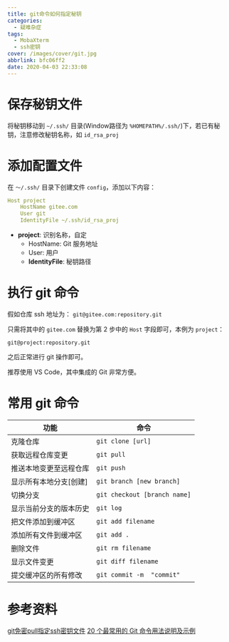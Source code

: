 ```yaml
---
title: git命令如何指定秘钥
categories:
  - 疑难杂症
tags:
  - MobaXterm
  - ssh密钥
cover: /images/cover/git.jpg
abbrlink: bfc06ff2
date: 2020-04-03 22:33:08
---
```


# 保存秘钥文件

将秘钥移动到 `~/.ssh/` 目录(Window路径为 `%HOMEPATH%/.ssh/`)下，若已有秘钥，注意修改秘钥名称，如 `id_rsa_proj`

# 添加配置文件

在 `～/.ssh/` 目录下创建文件 `config`，添加以下内容：

```yml
Host project
    HostName gitee.com
    User git
    IdentityFile ~/.ssh/id_rsa_proj
```

- **project**: 识别名称，自定
  - HostName: Git 服务地址
  - User: 用户
  - **IdentityFile**: 秘钥路径

# 执行 git 命令

假如仓库 ssh 地址为： `git@gitee.com:repository.git`

只需将其中的 `gitee.com` 替换为第 2 步中的 `Host` 字段即可，本例为 `project`：

  ```
  git@project:repository.git
  ```

之后正常进行 git 操作即可。

推荐使用 VS Code，其中集成的 Git 非常方便。

# 常用 git 命令

|功能|命令|
|---|---|
|克隆仓库             |`git clone [url]`|
|获取远程仓库变更      |`git pull`|
|推送本地变更至远程仓库 |`git push`|
|显示所有本地分支[创建] |`git branch [new branch]`|
|切换分支             |`git checkout [branch name]`|
|显示当前分支的版本历史  |`git log`|
|把文件添加到缓冲区     |`git add filename`|
|添加所有文件到缓冲区   | `git add .`|
|删除文件             |`git rm filename`|
|显示文件变更          |`git diff filename`|
|提交缓冲区的所有修改   |`git commit -m  "commit"`|

# 参考资料

[git免密pull指定ssh密钥文件](https://blog.csdn.net/junbujianwpl/article/details/78650105)
[20 个最常用的 Git 命令用法说明及示例](https://baijiahao.baidu.com/s?id=1651596943483969859&wfr=spider&for=pc)